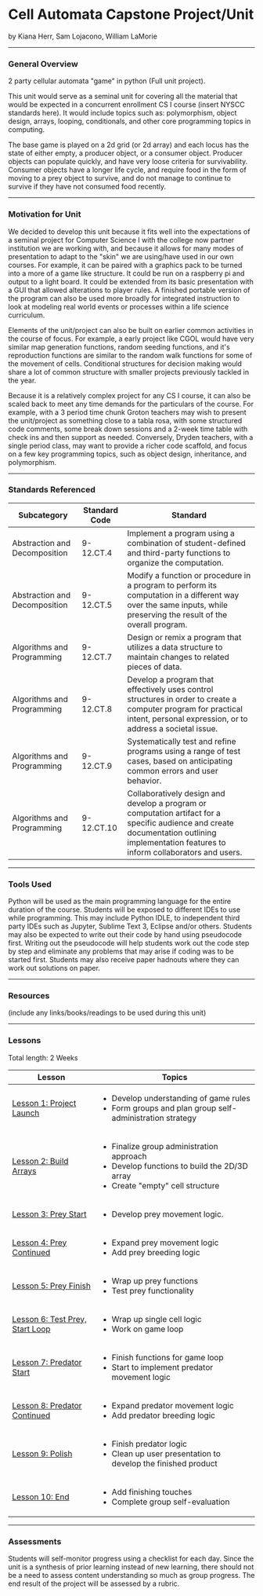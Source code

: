 # Cell Automata Capstone Project/Unit
by Kiana Herr, Sam Lojacono, William LaMorie

-----

### General Overview
2 party cellular automata "game" in python (Full unit project).

This unit would serve as a seminal unit for covering all the material that would be expected in a concurrent enrollment CS I course (insert NYSCC standards here). It would include topics such as: polymorphism, object design, arrays, looping, conditionals, and other core programming topics in computing.

The base game is played on a 2d grid (or 2d array) and each locus has the state of either empty, a producer object, or a consumer object. Producer objects can populate quickly, and have very loose criteria for survivability. Consumer objects have a longer life cycle, and require food in the form of moving to a prey object to survive, and do not manage to continue to survive if they have not consumed food recently.

---

### Motivation for Unit
We decided to develop this unit because it fits well into the expectations of a seminal project for Computer Science I with the college now partner institution we are working with, and because it allows for many modes of presentation to adapt to the "skin" we are using/have used in our own courses. For example, it can be paired with a graphics pack to be turned into a more of a game like structure. It could be run on a raspberry pi and output to a light board. It could be extended from its basic presentation with a GUI that allowed alterations to player rules. A finished portable version of the program can also be used more broadly for integrated instruction to look at modeling real world events or processes within a life science curriculum.

Elements of the unit/project can also be built on earlier common activities in the course of focus. For example, a early project like CGOL would have very similar map generation functions, random seeding functions, and it's reproduction functions are similar to the random walk functions for some of the movement of cells. Conditional structures for decision making would share a lot of common structure with smaller projects previously tackled in the year.  

Because it is a relatively complex project for any CS I course, it can also be scaled back to meet any time demands for the particulars of the course. For example, with a 3 period time chunk Groton teachers may wish to present the unit/project as something close to a tabla rosa, with some structured code comments, some break down sessions and a 2-week time table with check ins and then support as needed. Conversely, Dryden teachers, with a single period class, may want to provide a richer code scaffold, and focus on a few key programming topics, such as object design, inheritance, and polymorphism. 

---

### Standards Referenced

|Subcategory|Standard Code|Standard|
|---|---|---|
|Abstraction and Decomposition|9-12.CT.4 |Implement a program using a combination of student-defined and third-party functions to organize the computation.|
|Abstraction and Decomposition|9-12.CT.5 |Modify a function or procedure in a program to perform its computation in a different way over the same inputs, while preserving the result of the overall program.|
|Algorithms and Programming|9-12.CT.7 |Design or remix a program that utilizes a data structure to maintain changes to related pieces of data.|
|Algorithms and Programming|9-12.CT.8 |Develop a program that effectively uses control structures in order to create a computer program for practical intent, personal expression, or to address a societal issue.|
|Algorithms and Programming|9-12.CT.9 |Systematically test and refine programs using a range of test cases, based on anticipating common errors and user behavior.|
|Algorithms and Programming|9-12.CT.10| Collaboratively design and develop a program or computation artifact for a specific audience and create documentation outlining implementation features to inform collaborators and users.|
---

### Tools Used 

Python will be used as the main programming language for the entire duration of the course.  Students will be exposed to different IDEs to use while programming. This may include Python IDLE, to independent third party IDEs such as Jupyter, Sublime Text 3, Eclipse and/or others. Students may also be expected to write out their code by hand using pseudocode first.  Writing out the pseudocode will help students work out the code step by step and eliminate any problems that may arise if coding was to be started first.  Students may also receive paper hadnouts where they can work out solutions on paper.

---

### Resources
(include any links/books/readings to be used during this unit)

---

### Lessons
Total length: 2 Weeks

|Lesson|Topics|
|------|------|
|[Lesson 1: Project Launch](https://github.com/hunter-teacher-cert/unit_plan-int-math-pi/blob/main/Lesson01_launch)|<ul><li>Develop understanding of game rules</li><li>Form groups and plan group self-administration strategy</li></ul>|
|[Lesson 2: Build Arrays](https://github.com/hunter-teacher-cert/unit_plan-int-math-pi/blob/main/Lesson02_arrays)|<ul><li>Finalize group administration approach</li><li>Develop functions to build the 2D/3D array</li><li>Create "empty" cell structure</li><ul>|
|[Lesson 3: Prey Start](https://github.com/hunter-teacher-cert/unit_plan-int-math-pi/blob/main/Lesson03_prey1)|<ul><li>Develop prey movement logic.</li></ul>|
|[Lesson 4: Prey Continued](https://github.com/hunter-teacher-cert/unit_plan-int-math-pi/blob/main/Lesson04_prey2)|<ul><li>Expand prey movement logic</li><li>Add prey breeding logic</li></ul>|
|[Lesson 5: Prey Finish](https://github.com/hunter-teacher-cert/unit_plan-int-math-pi/blob/main/Lesson05_prey3)|<ul><li>Wrap up prey functions</li><li>Test prey functionality</li></ul>|
|[Lesson 6: Test Prey, Start Loop](https://github.com/hunter-teacher-cert/unit_plan-int-math-pi/blob/main/Lesson06_loop)|<ul><li>Wrap up single cell logic</li><li>Work on game loop</li></ul>|
|[Lesson 7: Predator Start](https://github.com/hunter-teacher-cert/unit_plan-int-math-pi/blob/main/Lesson07_pred1)|<ul><li>Finish functions for game loop</li><li>Start to implement predator movement logic</li></ul>|
|[Lesson 8: Predator Continued](https://github.com/hunter-teacher-cert/unit_plan-int-math-pi/blob/main/Lesson08_pred2)|<ul><li>Expand predator movement logic</li><li>Add predator breeding logic</li></ul>|
|[Lesson 9: Polish](https://github.com/hunter-teacher-cert/unit_plan-int-math-pi/blob/main/Lesson09_polish)|<ul><li>Finish predator logic</li><li>Clean up user presentation to develop the finished product</li><ul>|
|[Lesson 10: End](https://github.com/hunter-teacher-cert/unit_plan-int-math-pi/blob/main/Lesson10_end)|<ul><li>Add finishing touches</li><li>Complete group self-evaluation</li></ul>|

---

### Assessments

Students will self-monitor progress using a checklist for each day. Since the unit is a synthesis of prior learning instead of new learning, there should not be a need to assess content understanding so much as group progress. The end result of the project will be assessed by a rubric.
